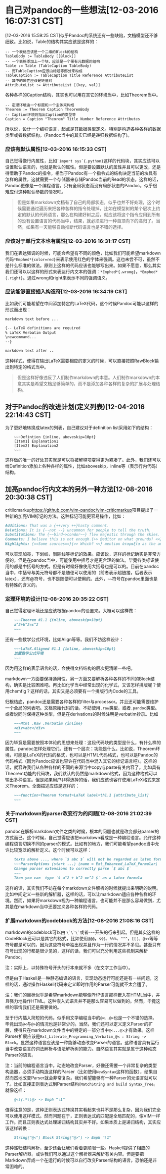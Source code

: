 # 自己对pandoc的一些想法[12-03-2016 16:07:31 CST]

[12-03-2016 15:59:25 CST]似乎Pandoc的系统还有一些缺陷，文档模型还不够细致。比如说，Table的结构其实应该是这样的：

```
-- 一个表格应该是一个二维的Block的结构　
TableBody := TableBody [[Block]]
-- 一个表格添加上一个块，应该是一个带有元数据的结构
Table := Table (TableCaption TableBody)
-- 而TableCaption应该由标题等部分来构成
TableCaption := TableCaption Title Reference AttributeList
-- 其中的属性应该是链值对
AttributeList := AttributeList [(key, val)]
```

各种各样的Caption结构，其实也可以用在其它的环境当中，比如Theorem当中。

```
-- 定理环境由一个标题和一个主体来构成
Theorem := Theorem Caption TheoremBody
-- Caption环境则指出Caption的类型等
Caption = Caption "Theorem" Title Number Reference Attributes
```

所以说，设计一个编程语言，起点是其数据类型定义。特别是构造各种各样的数据类型或者数据结构。(Pandoc当中的其实已经是递归数据结构了)。


### 应该有默认属性[12-03-2016 16:15:33 CST]

自己觉得像行内属性，比如`` `import sys`{.python} ``这样的代码块，其实应该可以设置默认语言的，也就是默认的属性。但是要设置默认的属性并且可以更改，还是得借助于Pandoc的指令，相当于Pandoc有一个指令式的结构决定当前的块具有怎样的属性，这就需要一个存储器来存储Pandoc当前的Read的状态。这样的话，Pandoc更像是一个编程语言。只有全局状态而没有局部状态的Pandoc，似乎很难应付这种默认参数的情况吧。

> 但是如果markdown文档有了自己的局部状态，似乎也并不好处理，这个时候需要通过遍历来把各种各样的指令处理掉，比如在模型树的某个层次上约定的默认的代码语言，那么在构建好树之后，就应该将这个指令应用到所有的没有设置语言的代码当中，结果，就必须进行一种自顶向下的递归了。当然，如果有一天能够自动推断代码语言也是不错的选择。

### 应该对于单行文本也有属性[12-03-2016 16:31:17 CST]

我们在表达强调的时候，可能会希望有不同的颜色，比如我们可能希望markdown代码`*Emphed*{color=red}`来表示使用红色的字体来强调。这也未尝不可，虽然不是什么标准的做法。原则上这样的代码应该也能够写出来。如果不愿意，那么其实我们还可以以这样的形式来表达行内文本的强调：`*Emphed*{.wrong}`，`*Emphed*{.right}`。通过wrong和right来表示不同的强调语义。

### 应该能够直接插入构造符[12-03-2016 16:34:19 CST]

比如我们可能希望在中间添加特定的LaTeX代码，这个时候Pandoc可能以这样的形式而出现：

```markdown
markdown text before ...

{-- LaTeX definitions are required
% LaTeX Verbatim Output
\newcommand...
--}

markdown text after ..
```

这种样式，使得在输出LaTeX需要相应的定义的时候，可以直接按照RawBlock输出到特定的格式当中。

> 但是这样好像违反了人们制作markdown的本意。人们制作markdown的本意其实是希望文档足够简单的，而不是添加各种各样的复杂的扩展与处理结构。



## 对于Pandoc的改进计划(定义列表)[12-04-2016 22:14:43 CST]

为了更好地转换成latex的列表，自己建议对于definition list采用如下的结构：

```
    ~~~Defintion {inline, aboveskip=10pt}
    [Item1] Explanation1
    [Item2] Explanation2
    ~~~
```

这样做的唯一的好处其实就是可以将被解释项变得更为紧凑了。此外，我们还可以给Definition添加上各种各样的属性，比如aboveskip，inline等（表示行内代码）结构。


## 加亮pandoc行内文本的另外一种方法[12-08-2016 20:30:38 CST]

critiicmarkup<https://github.com/vim-pandoc/vim-criticmarkup>项目提出了一种新的加亮VIM标记的方法。这种标记可能更容易操作，比如：

```markdown
Additions: That was a {++very ++}hasty comment.
Deletions: It is {--not --} uncommon for people to tell the truth.
Substitutions: The {~~bird~>condor~~} flew majestic through the skies.
Comments: I believe this is not enough.{>> @editor on what grounds? <<}
Highlights: {==Some sources==}{>> Which? <<} mention ὰταραξία as the ancient skeptics goal.
```

可以实现加亮，下划线，删除线等标记的效果。应该说，这样的标记确实是非常方便的。但是在pandoc当中，可能使用中括号才是更合理的做法。毕竟各类标识使用的都是中括号的方式。但是有时候好像使用大括号也是可以的。目前在pandoc当中，中括号与美元符号都不是随便可以使用的（前者表示超链接，后者表示latex），还有@符号，也不是随便可以使用的。此外，`~~`符号在pandoc里面也是有特殊的含义的。


### 定理环境的设计[12-08-2016 20:35:22 CST]

自己觉得定理环境还是应该根据pandoc的设置来。大概可以这样做：

```markdown
    ~~~Theorem #1.1 {inline, aboveskip=10pt}
    a^2+b^2=c^2
    ~~~
```

还有一些数学公式环境，比如Align等等。我们不妨这样设计：

```markdown
    ~~~LaTeX.Aligned #1.1 {inline, aboveskip=10pt}
    放置数学公式环境
    ~~~
```

因为用这样的表示语言的话，会使得文档结构的层次更清晰一些吧。

markdown一方面要保持通用性，另一方面又要解析各种各样的不同的Block结构，确实是比较困难吧。再比如化学当中经常出现的化学式，又该怎样排版呢？使用chemfig？这样的话，其实又是必须要有一个排版行内Code的工具。

归根结底，pandoc还是需要各种各样的filter与processor。并且还可能需要维护一个全局的列表吧。文档原始代码的话，不妨使用`.raw`类型，或者`.pandoc`类型。或者说同时保持这种类型，但是在derivations的时候注明是verbatim抄录。比如

```markdown
    ~~~Html .Raw .Verbatim {inline}
    <div>abc</div>
    ~~~
```

因为毕竟是需要按照本体论的思想来处理：这段代码块的类型是什么，有什么样的属性，pandoc怎样处理它们。还有一个层次：功能是什么。比如说，Theorem环境，可能是LaTeX的代码的格式，也可以是HTML代码格式，也可以是Pandoc的代码格式（因为Pandoc应该也容许在代码当中混入其它的标记语言吧）。这样的话，就容许我们从各种各样的不同的来源当中copy与paste有关内容了。比如具有Theorem功能的代码块，我们默认的仍然是markdown格式，因为这种格式可以输出多种语言。但是如果用户非得选择的话，我们应该也容许使用LaTeX格式来定义Theorem。全面描述应该是这样的：

```markdown
    ~~~function=Theorem format=LaTeX label=th1.1 [attribute_list]
    ~~~
```

### 关于markdown的parser改变行为的问题[12-08-2016 21:02:39 CST]

pandoc在解析markdown文件之类的时候，根本的问题也就是改变部分parser的方式而已。这个时候，自己觉得应该把markdown看成是一种编程语言。允许这种编程语言切换不同的parser的模式。比如有的地方，我们可能希望pandoc当中允许比较宽泛的解析定义。这个时候可以这样：

```markdown
    texts above ..., where `$ abc $` will not be regarded as latex formula.
    ~~~ParserOptions (start ...) (name = Ext_Enhanced_LaTeX_Formular)
    Change parser extensions to correctly parse `$ abc $`
    ~~~
    Then you can  type `$ a^2 + b^2 =c^2 $` as a latex formula
```

这样的话，其实我们不妨在每个markdown文件解析的时候就提出来明确的说明。比如中间定义一些新的解析器，这样的话，可以让markdown适应各种各样的环境。然而，如果将markdown视为一种编程语言，也可能并不是那么容易做到，尤其是在markdown当中还要定义各种各样的代码。

### 扩展markdown的codeblock的方法[12-08-2016 21:08:16 CST]

markdown的codeblock可以由 `` \`\`\` ``或者`~~~`开头的行来引起。但是其实这样的CodeBlock还可以是其它的格式，比如使用`@@@`，`$$$`、`%%%`、`^^^`，`[[[`、`@<<`等等符号都是可以的。因为这些符号单独出现并且作为一行的情况并不多见。甚至只有符号出现的行都是很少见的，这样的话，我们可以充分利用这些机制来解析Pandoc。

注：实际上，以特殊符号开头的行本来就不多（在文字工作当中）。

但是由于Haskell是一种静态编译的语言，实现动态运行可能还是有一些问题，这样的话，通过操作Haskell代码来定义即时作用的Parser可能就不太合适了。

注：我们的目标似乎是希望markdown能够像PHP语言那样嵌入在HTML当中，并且强力地操作HTML。这种嵌入式语言并不是那么容易可以做到的。然而，毕竟这样的事情我们还是需要做的。

至于行内插入简短的代码，似乎用文学编程当中的`@<..@>`也是一个不错的选择。毕竟出现`@<`与`@>`的情况也是非常少的。当然，我们还可以定义定义Parser的扩展，使得只在markdown文件当中的特定的一部分当中`@<...@>`才有效果。这样Parser扩展应该是`Ext_Literate_Programming_Verbatim_@< : String -> Block`。显然这种语言应该是一种能够动态改变Parser的语言。这种语言具有运行当中改变语言的词法解析与语法解析树的能力。自然语言其实就是属于这种动态Parser的语言。

注：当前的编程语言当中，动态地改变Parser，好像还需要一个非常复杂的类型构造器，必须手动构造这样的Parser（比如使用`NewSyntax`这样的函数），结果自然而然地改变Parser就会非常复杂。我们希望能够有一种Parser的元语言就可以了。比如直接正则表达式到Parser结构(`MatchString and build Syntax_Tree`。就像这样：

```markdown
    @<\(.*\)@> -> Emph "\1"
```

值得注意的是，这种正则表达式转换其实看起来也并不是那么复杂，因为我们完全可以使用这样模式。然而问题在于，正则表达式的匹配是全局匹配的，像VIM一样工作。而且正则表达式处理递归结构其实并不好。如果本质上是递归结构，其实应该这样转换：

```markdown
    String("@<") Block String("@>") -> Emph "\1"
```

这种递归结构解析，至少还会让我们看着更顺眼一些。Haskell提供了相应的Parser解析器。或许我们可以通过这个解析器来解析有关内容。但是要把Markdown弄成一个在运行的时候可以自行改变Parser结构的语言，恐怕还是非常困难的。
